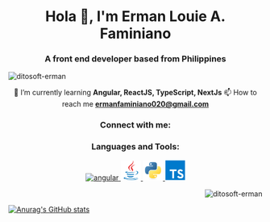  <h1 align="center">Hola 👋, I'm Erman Louie A. Faminiano</h1>
<h3 align="center">A front end developer based from Philippines</h3>

<div align="center">
<p align="left"> <img src="https://komarev.com/ghpvc/?username=ditosoft-erman&label=Profile%20views&color=0e75b6&style=flat" alt="ditosoft-erman" /> </p>

 🌱 I’m currently learning **Angular, ReactJS, TypeScript, NextJs**
📫 How to reach me **ermanfaminiano020@gmail.com**

<h3>Connect with me:</h3>


<h3 >Languages and Tools:</h3>
<p> <a href="https://angular.io" target="_blank" rel="noreferrer"> <img src="https://angular.io/assets/images/logos/angular/angular.svg" alt="angular" width="40" height="40"/> </a> <a href="https://www.java.com" target="_blank" rel="noreferrer"> <img src="https://raw.githubusercontent.com/devicons/devicon/master/icons/java/java-original.svg" alt="java" width="40" height="40"/> </a> <a href="https://www.python.org" target="_blank" rel="noreferrer"> <img src="https://raw.githubusercontent.com/devicons/devicon/master/icons/python/python-original.svg" alt="python" width="40" height="40"/> </a> <a href="https://www.typescriptlang.org/" target="_blank" rel="noreferrer"> <img src="https://raw.githubusercontent.com/devicons/devicon/master/icons/typescript/typescript-original.svg" alt="typescript" width="40" height="40"/> </a> </p>
</div>



<p align="right"><img align="center" src="https://github-readme-streak-stats.herokuapp.com/?user=ditosoft-erman&" alt="ditosoft-erman" /></p>


 [![Anurag's GitHub stats](https://github-readme-stats.vercel.app/api?username=ditosoft-erman)](https://github.com/anuraghazra/github-readme-stats)


